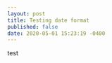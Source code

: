 ```yaml
---
layout: post
title: Testing date format
published: false
date: 2020-05-01 15:23:19 -0400
---
```

test